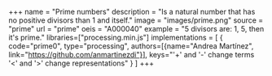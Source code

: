 +++
name = "Prime numbers"
description = "Is a natural number that has no positive divisors than 1 and itself."
image = "images/prime.png"
source = "prime"
url = "prime"
oeis = "A000040"
example = "5 divisors are: 1, 5, then it's prime."
libraries=["processing.min.js"]
implementations =  [
    {
        code="prime0",
        type="processing",
        authors=[{name="Andrea Martínez", link="https://github.com/anmartinezdi"}],
        keys="'+' and '-' change terms '<' and '>' change representations"
    }
]
+++